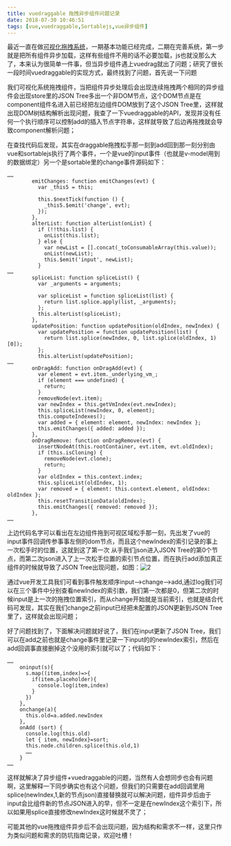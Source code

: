 ```yaml
---
title: vuedraggable 拖拽异步组件问题记录
date: 2018-07-30 10:46:51
tags: [vue,vuedraggable,Sortablejs,vue异步组件]
---
```


最近一直在做[可视化拖拽系统](https://github.com/ithack/vueCMS)，一期基本功能已经完成，二期在完善系统，第一步就是把所有组件异步加载，这样有些组件不用的话不必要加载，js也就没那么大了，本来认为很简单一件事，但当异步组件遇上vuedrag就出了问题；研究了很长一段时间vuedraggable的实现方式，最终找到了问题，首先说一下问题

我们可视化系统拖拽组件，当把组件异步处理后会出现连续拖拽两个相同的异步组件会出现store里的JSON Tree多出一个非DOM节点，这个DOM节点是在component组件名进入前已经把左边组件DOM放到了这个JSON Tree里，这样就出现DOM树结构解析出现问题，我查了一下vuedraggable的API，发现并没有任何一个执行顺序可以控制add的插入节点字符串，这样就导致了后边再拖拽就会导致component解析问题；

在查找代码后发现，其实在draggable拖拽松手那一刻到add回到那一刻分别由vue和sortablejs执行了两个事件，一个是vue的input事件（也就是v-model用到的数据绑定）另一个是sortable里的change事件源码如下：

<!--more-->

```
……
        emitChanges: function emitChanges(evt) {
          var _this5 = this;

          this.$nextTick(function () {
            _this5.$emit('change', evt);
          });
        },
        alterList: function alterList(onList) {
          if (!!this.list) {
            onList(this.list);
          } else {
            var newList = [].concat(_toConsumableArray(this.value));
            onList(newList);
            this.$emit('input', newList);
          }
……
        spliceList: function spliceList() {
          var _arguments = arguments;

          var spliceList = function spliceList(list) {
            return list.splice.apply(list, _arguments);
          };
          this.alterList(spliceList);
        },
        updatePosition: function updatePosition(oldIndex, newIndex) {
          var updatePosition = function updatePosition(list) {
            return list.splice(newIndex, 0, list.splice(oldIndex, 1)[0]);
          };
          this.alterList(updatePosition);
……
        onDragAdd: function onDragAdd(evt) {
          var element = evt.item._underlying_vm_;
          if (element === undefined) {
            return;
          }
          removeNode(evt.item);
          var newIndex = this.getVmIndex(evt.newIndex);
          this.spliceList(newIndex, 0, element);
          this.computeIndexes();
          var added = { element: element, newIndex: newIndex };
          this.emitChanges({ added: added });
        },
        onDragRemove: function onDragRemove(evt) {
          insertNodeAt(this.rootContainer, evt.item, evt.oldIndex);
          if (this.isCloning) {
            removeNode(evt.clone);
            return;
          }
          var oldIndex = this.context.index;
          this.spliceList(oldIndex, 1);
          var removed = { element: this.context.element, oldIndex: oldIndex };
          this.resetTransitionData(oldIndex);
          this.emitChanges({ removed: removed });
        },
……

```

上边代码名字可以看出在左边组件拖到可视区域松手那一刻，先出发了vue的input事件回调传参事事左侧的dom节点，而且这个newIndex的索引记录的事上一次松手时的位置，这就到这了第一次 从手我们json进入JSON Tree的第0个节点，而第二次json进入了上一次松手位置的索引节点位置，而在执行add添加真正组件的时候就导致了JSON Tree出现问题，如图：![2](/Users/yangkai9/Desktop/project/ithack/source/images/vuedraggable拖拽异步组件问题记录/2.gif)

通过vue开发工具我们可看到事件触发顺序input-->change-->add,通过log我们可以在三个事件中分别查看newIndex的索引数，我们第一次都是0，但第二次的时候input是上一次的拖拽位置索引，而从change开始就是当前索引，也就是结合代码可发现，其实在我们change之前input已经把未配置的JSON更新到JSON Tree里了，这样就会出现问题；

好了问题找到了，下面解决问题就好说了，我们在input更新了JSON Tree，我们可以在add之前也就是change事件里记录一下input的的newIndex索引，然后在add回调事直接删掉这个没用的索引就可以了；代码如下：

```
……
	oninput(s){
      s.map((item,index)=>{
        if(item.placeholder){
          console.log(item,index)
        }
      })
    },
    onchange(a){
      this.old=a.added.newIndex
    },
    onAdd (sort) {
      console.log(this.old)
      let { item, newIndex}=sort;
      this.node.children.splice(this.old,1)
      ……
    }
……
```

这样就解决了异步组件+vuedraggable的问题，当然有人会想同步也会有问题啊，这里解释一下同步确实也有这个问题，但我们的只需要在add回调里用splice(newIndex,1,新的节点json)直接替换就可以解决问题，组件异步后由于input会比组件新的节点JSON进入的早，但不一定是在newIndex这个索引下，所以如果用splice直接修改newIndex这时候就不灵了；

可能其他的vue拖拽组件异步后不会出现问题，因为结构和需求不一样，这里只作为类似问题和需求的防坑指南记录，欢迎吐槽！

